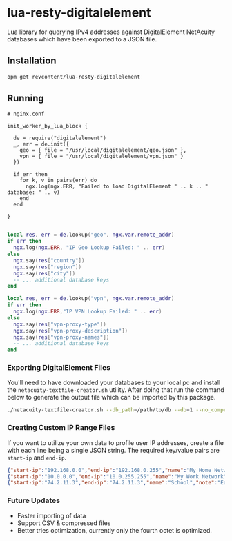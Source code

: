 # lua-resty-digitalelement

Lua library for querying IPv4 addresses against DigitalElement 
NetAcuity databases which have been exported to a JSON file. 

## Installation

```bash
opm get revcontent/lua-resty-digitalelement
```

## Running

```nginx
# nginx.conf

init_worker_by_lua_block {

  de = require("digitalelement")
  _, err = de.init({
    geo = { file = "/usr/local/digitalelement/geo.json" },
    vpn = { file = "/usr/local/digitalelement/vpn.json" }
  })

  if err then
    for k, v in pairs(err) do
      ngx.log(ngx.ERR, "Failed to load DigitalElement " .. k .. " database: " .. v)
    end
  end

}
```

```lua

local res, err = de.lookup("geo", ngx.var.remote_addr)
if err then
  ngx.log(ngx.ERR, "IP Geo Lookup Failed: " .. err)
else
  ngx.say(res["country"])
  ngx.say(res["region"])
  ngx.say(res["city"])
  -- ... additional database keys
end

local res, err = de.lookup("vpn", ngx.var.remote_addr)
if err then
  ngx.log(ngx.ERR,"IP VPN Lookup Failed: " .. err)
else
  ngx.say(res["vpn-proxy-type"])
  ngx.say(res["vpn-proxy-description"])
  ngx.say(res["vpn-proxy-names"])
  -- ... additional database keys
end

```

### Exporting DigitalElement Files

You'll need to have downloaded your databases to your local pc and install the `netacuity-textfile-creator.sh`
utility. After doing that run the command below to generate the output file which can be imported by this package.

```bash
./netacuity-textfile-creator.sh --db_path=/path/to/db --db=1 --no_compress --output_format=json --output_file=./output.json
```

### Creating Custom IP Range Files

If you want to utilize your own data to profile user IP addresses, create a file with
each line being a single JSON string. The required key/value pairs are `start-ip` and `end-ip`.

```json
{"start-ip":"192.168.0.0","end-ip":"192.168.0.255","name":"My Home Network"}
{"start-ip":"10.0.0.0","end-ip":"10.0.255.255","name":"My Work Network","contact":"user@domain"}
{"start-ip":"74.2.11.3","end-ip":"74.2.11.3","name":"School","note":"Each range can have unique keys."}
```

### Future Updates

- Faster importing of data
- Support CSV & compressed files
- Better tries optimization, currently only the fourth octet is optimized.